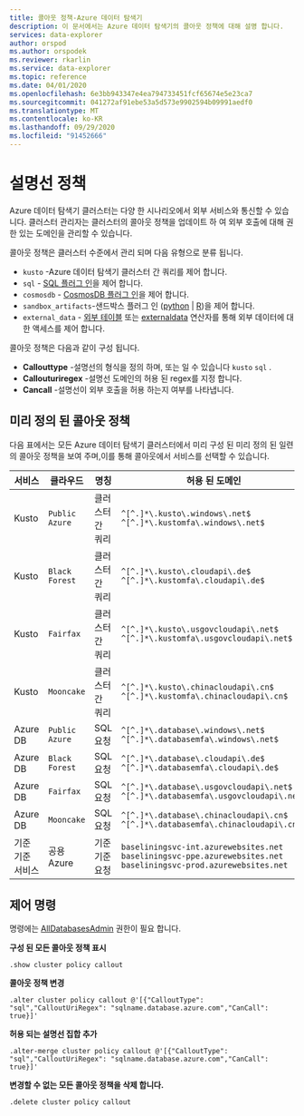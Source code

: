 ```yaml
---
title: 콜아웃 정책-Azure 데이터 탐색기
description: 이 문서에서는 Azure 데이터 탐색기의 콜아웃 정책에 대해 설명 합니다.
services: data-explorer
author: orspod
ms.author: orspodek
ms.reviewer: rkarlin
ms.service: data-explorer
ms.topic: reference
ms.date: 04/01/2020
ms.openlocfilehash: 6e3bb943347e4ea794733451fcf65674e5e23ca7
ms.sourcegitcommit: 041272af91ebe53a5d573e9902594b09991aedf0
ms.translationtype: MT
ms.contentlocale: ko-KR
ms.lasthandoff: 09/29/2020
ms.locfileid: "91452666"
---
```

# <a name="callout-policy"></a>설명선 정책

Azure 데이터 탐색기 클러스터는 다양 한 시나리오에서 외부 서비스와 통신할 수 있습니다.
클러스터 관리자는 클러스터의 콜아웃 정책을 업데이트 하 여 외부 호출에 대해 권한 있는 도메인을 관리할 수 있습니다.

콜아웃 정책은 클러스터 수준에서 관리 되며 다음 유형으로 분류 됩니다.
* `kusto` -Azure 데이터 탐색기 클러스터 간 쿼리를 제어 합니다.
* `sql` - [SQL 플러그 인](../query/sqlrequestplugin.md)을 제어 합니다.
* `cosmosdb` - [CosmosDB 플러그 인](../query/cosmosdb-plugin.md)을 제어 합니다.
* `sandbox_artifacts`-샌드박스 플러그 인 ([python](../query/pythonplugin.md)  |  [R](../query/rplugin.md))을 제어 합니다.
* `external_data` - [외부 테이블](../query/schema-entities/externaltables.md) 또는 [externaldata](../query/externaldata-operator.md) 연산자를 통해 외부 데이터에 대 한 액세스를 제어 합니다.

콜아웃 정책은 다음과 같이 구성 됩니다.

* **Callouttype** -설명선의 형식을 정의 하며, 또는 일 수 있습니다 `kusto` `sql` .
* **Callouturiregex** -설명선 도메인의 허용 된 regex를 지정 합니다.
* **Cancall** -설명선이 외부 호출을 허용 하는지 여부를 나타냅니다.

## <a name="predefined-callout-policies"></a>미리 정의 된 콜아웃 정책

다음 표에서는 모든 Azure 데이터 탐색기 클러스터에서 미리 구성 된 미리 정의 된 일련의 콜아웃 정책을 보여 주며,이를 통해 콜아웃에서 서비스를 선택할 수 있습니다.

|서비스      |클라우드        |명칭  |허용 된 도메인 |
|-------------|-------------|-------------|-------------|
|Kusto |`Public Azure` |클러스터 간 쿼리 |`^[^.]*\.kusto\.windows\.net$` <br> `^[^.]*\.kustomfa\.windows\.net$` |
|Kusto |`Black Forest` |클러스터 간 쿼리 |`^[^.]*\.kusto\.cloudapi\.de$` <br> `^[^.]*\.kustomfa\.cloudapi\.de$` |
|Kusto |`Fairfax` |클러스터 간 쿼리 |`^[^.]*\.kusto\.usgovcloudapi\.net$` <br> `^[^.]*\.kustomfa\.usgovcloudapi\.net$` |
|Kusto |`Mooncake` |클러스터 간 쿼리 |`^[^.]*\.kusto\.chinacloudapi\.cn$` <br> `^[^.]*\.kustomfa\.chinacloudapi\.cn$` |
|Azure DB |`Public Azure` |SQL 요청 |`^[^.]*\.database\.windows\.net$` <br> `^[^.]*\.databasemfa\.windows\.net$` |
|Azure DB |`Black Forest` |SQL 요청 |`^[^.]*\.database\.cloudapi\.de$` <br> `^[^.]*\.databasemfa\.cloudapi\.de$` |
|Azure DB |`Fairfax` |SQL 요청 |`^[^.]*\.database\.usgovcloudapi\.net$` <br> `^[^.]*\.databasemfa\.usgovcloudapi\.net$` |
|Azure DB |`Mooncake` |SQL 요청 |`^[^.]*\.database\.chinacloudapi\.cn$` <br> `^[^.]*\.databasemfa\.chinacloudapi\.cn$` |
|기준 기준 서비스 |공용 Azure |기준 기준 요청 |`baseliningsvc-int.azurewebsites.net` <br> `baseliningsvc-ppe.azurewebsites.net` <br> `baseliningsvc-prod.azurewebsites.net` |

## <a name="control-commands"></a>제어 명령

명령에는 [AllDatabasesAdmin](access-control/role-based-authorization.md) 권한이 필요 합니다.

**구성 된 모든 콜아웃 정책 표시**

```kusto
.show cluster policy callout
```

**콜아웃 정책 변경**

```kusto
.alter cluster policy callout @'[{"CalloutType": "sql","CalloutUriRegex": "sqlname.database.azure.com","CanCall": true}]'
```

**허용 되는 설명선 집합 추가**

```kusto
.alter-merge cluster policy callout @'[{"CalloutType": "sql","CalloutUriRegex": "sqlname.database.azure.com","CanCall": true}]'
```

**변경할 수 없는 모든 콜아웃 정책을 삭제 합니다.**

```kusto
.delete cluster policy callout
```
